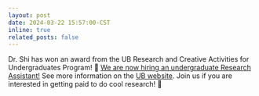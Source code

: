 ```yaml
---
layout: post
date: 2024-03-22 15:57:00-CST
inline: true
related_posts: false
---
```


Dr. Shi has won an award from the UB Research and Creative Activities for Undergraduates Program! 🥳 [We are now hiring an undergraduate Research Assistant!](https://shiresearchgroup.github.io/openings/#:~:text=Undergraduates%20and%20high%20school%20students) See more information on the [UB website](https://www.buffalo.edu/eln/students/project-portal/host-page.host.html/content/shared/www/eln/project-portal/project-profiles/active-projects/computational-discovery-of-materials-for-CO2-capture.detail.html). Join us if you are interested in getting paid to do cool research! 🤯